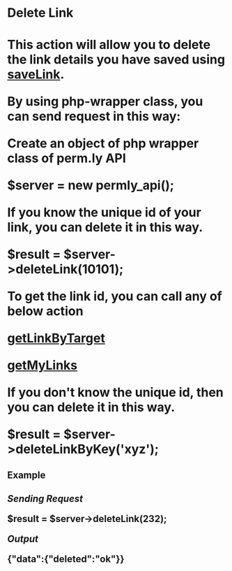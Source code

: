 <H1>Delete Link<H1>

This action will allow you to delete the link details you have saved using <a href="https://github.com/77yards/permly-api/tree/master/api-actions/saveLink.md">saveLink</a>.

By using php-wrapper class, you can send request in this way:

Create an object of php wrapper class of perm.ly API

$server = new permly_api(); 

If you know the unique id of your link, you can delete it in this way. 

$result = $server->deleteLink(10101);

To get the link id, you can call any of below action

<a href="https://github.com/77yards/permly-api/tree/master/api-actions/getLinkByTarget.md">getLinkByTarget</a>    

<a href="https://github.com/77yards/permly-api/tree/master/api-actions/getMyLinks.md">getMyLinks</a>

If you don't know the unique id, then you can delete it in this way.

$result = $server->deleteLinkByKey('xyz');

<H2>Example<H2>

<I>Sending Request</I>

$result = $server->deleteLink(232);

<I>Output</I>

{"data":{"deleted":"ok"}}